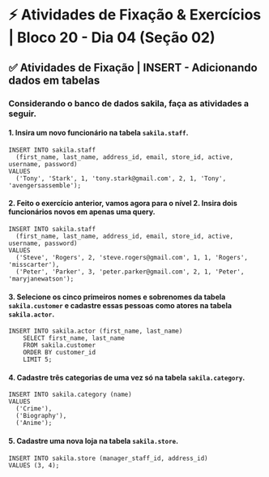 # &#9889; Atividades de Fixação & Exercícios | Bloco 20 - Dia 04 (Seção 02)

## &#9989; Atividades de Fixação | INSERT - Adicionando dados em tabelas
### Considerando o banco de dados sakila, faça as atividades a seguir.

#### 1. Insira um novo funcionário na tabela `sakila.staff`.
```
INSERT INTO sakila.staff
  (first_name, last_name, address_id, email, store_id, active, username, password)
VALUES
  ('Tony', 'Stark', 1, 'tony.stark@gmail.com', 2, 1, 'Tony', 'avengersassemble');
```

#### 2. Feito o exercício anterior, vamos agora para o nível 2. Insira dois funcionários novos em apenas uma query.
```
INSERT INTO sakila.staff
  (first_name, last_name, address_id, email, store_id, active, username, password)
VALUES
  ('Steve', 'Rogers', 2, 'steve.rogers@gmail.com', 1, 1, 'Rogers', 'misscarter'),
  ('Peter', 'Parker', 3, 'peter.parker@gmail.com', 2, 1, 'Peter', 'maryjanewatson');
```

#### 3. Selecione os cinco primeiros nomes e sobrenomes da tabela `sakila.customer` e cadastre essas pessoas como atores na tabela `sakila.actor`.
```
INSERT INTO sakila.actor (first_name, last_name)
    SELECT first_name, last_name
    FROM sakila.customer
    ORDER BY customer_id
    LIMIT 5;
```

#### 4. Cadastre três categorias de uma vez só na tabela `sakila.category`.
```
INSERT INTO sakila.category (name) 
VALUES
  ('Crime'),
  ('Biography'),
  ('Anime');
```

#### 5. Cadastre uma nova loja na tabela `sakila.store`.
```
INSERT INTO sakila.store (manager_staff_id, address_id) 
VALUES (3, 4);
```